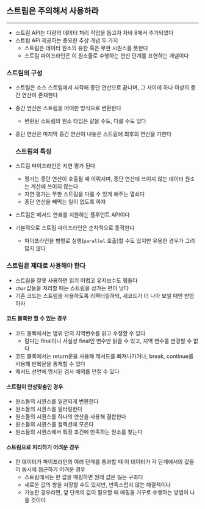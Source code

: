 ## 스트림은 주의해서 사용하라
---
- 스트림 API는 다량의 데이터 처리 작업을 돕고자 자바 8에서 추가되었다
- 스트림 APi 제공하는 중요한 추상 개념 두 가지
	- 스트림은 데이터 원소의 유한 혹은 무한 시퀀스를 뜻한다
	- 스트림 파이프라인은 이 원소들로 수행하는 연산 단계를 표현하는 개념이다

### 스트림의 구성
- 스트림은 소스 스트림에서 시작해 종단 연산으로 끝나며, 그 사이에 하나 이상의 중간 연산이 존재한다
- 중간 연산은 스트림을 어떠한 방식으로 변환한다
	- 변환된 스트림의 원소 타입은 같을 수도, 다를 수도 있다
- 종단 연산은 마지막 중간 연산이 내놓은 스트림에 최후의 연산을 가한다
  
  ### 스트림의 특징
- 스트림 파이프라인은 지연 평가 된다
	- 평가는 종단 연산이 호출될 때 이뤄지며, 종단 연산에 쓰이지 않는 데이터 원소는 계산에 쓰이지 않는다
	- 지연 평가는 무한 스트림을 다룰 수 있게 해주는 열쇠다
	- 종단 연산을 빼먹는 일이 없도록 하자

- 스트림은 메서드 연쇄를 지원하는 플루언트 API이다
- 기본적으로 스트림 파이프라인은 순차적으로 동작한다
	- 파이프라인을 병렬로 실행(`parallel` 호출)할 수도 있지만 유용한 경우가 그리 많지 않다

### 스트림은 제대로 사용해야 한다
- 스트림을 잘못 사용하면 읽기 어렵고 유지보수도 힘들다
- `char`값들을 처리할 때는 스트림을 삼가는 편이 낫다
- 기존 코드는 스트림을 사용하도록 리팩터링하되, 새코드가 더 나아 보일 때만 반영하자

#### 코드 블록만 할 수 있는 경우
- 코드 블록에서는 범위 안의 지역변수를 읽고 수정할 수 있다
	- 람다는 final이나 사실상 final인 변수만 읽을 수 있고, 지역 변수를 변경할 수 없다
- 코드 블록에서는 return문을 사용해 메서드를 빠져나가거나, break, continue를 사용해 반복문을 통제할 수 있다
- 메서드 선언에 명시된 검사 예외를 던질 수 있다

#### 스트림이 안성맞춤인 경우
- 원소들의 시퀀스를 일관되게 변환한다
- 원소들의 시퀀스를 필터링한다
- 원소들의 시퀀스를 하나의 연산을 사용해 결합한다
- 원소들의 시퀀스를 컬렉션에 모은다
- 원소들의 시퀀스에서 특정 조건에 만족하는 원소를 찾는다

#### 스트림으로 처리하기 어려운 경우
- 한 데이터가 파이프라인의 여러 단계를 통과할 때 이 데이터가 각 단계에서의 값들어 동시에 접근하기 어려운 경우
	- 스트림에서는 한 값을 매핑하면 원래 값은 잃는 구조다
	- 새로운 값의 쌍을 저장할 수도 있지만, 만족스럽지 않는 해결책이다
	- 가능한 경우라면, 앞 단계의 값이 필요할 때 매핑을 거꾸로 수행하는 방법이 나을 것이다